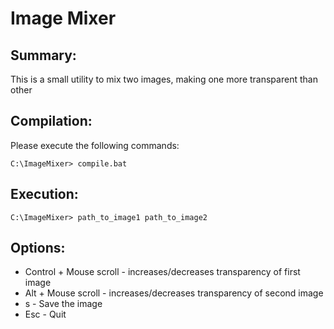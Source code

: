 # Image Mixer

## Summary:

This is a small utility to mix two images, making one more transparent 
 than other

## Compilation:

Please execute the following commands:

```
C:\ImageMixer> compile.bat
```

## Execution:

```
C:\ImageMixer> path_to_image1 path_to_image2
```

## Options:
  
* Control + Mouse scroll - increases/decreases transparency of first image
* Alt + Mouse scroll - increases/decreases transparency of second image
* s - Save the image
* Esc - Quit
